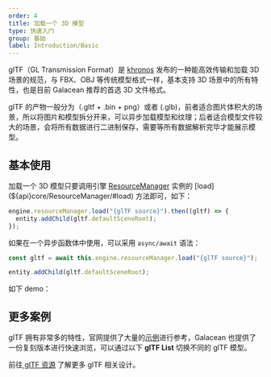 ```yaml
---
order: 4
title: 加载一个 3D 模型
type: 快速入门
group: 基础
label: Introduction/Basic
---
```


glTF（GL Transmission Format）是 [khronos](https://www.khronos.org/) 发布的一种能高效传输和加载 3D 场景的规范，与 FBX、OBJ 等传统模型格式一样，基本支持 3D 场景中的所有特性，也是目前 Galacean 推荐的首选 3D 文件格式。

glTF 的产物一般分为（.gltf + .bin + png）或者 (.glb)，前者适合图片体积大的场景，所以将图片和模型拆分开来，可以异步加载模型和纹理；后者适合模型文件较大的场景，会将所有数据进行二进制保存，需要等所有数据解析完毕才能展示模型。

## 基本使用

加载一个 3D 模型只要调用引擎 [ResourceManager](${docs}resource-manager-cn) 实例的 [load](${api}core/ResourceManager/#load) 方法即可，如下：

```typescript
engine.resourceManager.load("{glTF source}").then((gltf) => {
  entity.addChild(gltf.defaultSceneRoot);
});
```

如果在一个异步函数体中使用，可以采用 `async/await` 语法：

```typescript
const gltf = await this.engine.resourceManager.load("{glTF source}");

entity.addChild(gltf.defaultSceneRoot);
```

如下 demo：

<playground src="gltf-basic.ts"></playground>

## 更多案例

glTF 拥有非常多的特性，官网提供了大量的[示例](https://github.com/KhronosGroup/glTF-Sample-Models/tree/master/2.0)进行参考，Galacean 也提供了一份复刻版本进行快速浏览，可以通过以下 **glTF List** 切换不同的 glTF 模型。

前往[ glTF 资源](${docs}gltf-cn) 了解更多 glTF 相关设计。

<playground src="gltf-loader.ts"></playground>
